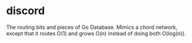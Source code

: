 discord
===

The routing bits and pieces of Go Database. Mimics a chord network, except that it routes O(1) and grows O(n) instead of doing both O(log(n)).
